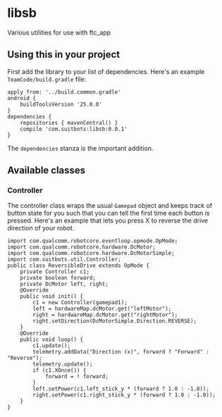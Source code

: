 # libsb

Various utilities for use with ftc_app

## Using this in your project

First add the library to your list of dependencies. Here's an example
`TeamCode/build.gradle` file:

    apply from: '../build.common.gradle'
    android {
        buildToolsVersion '25.0.0'
    }
    dependencies {
        repositories { mavenCentral() }
        compile 'com.suitbots:libsb:0.0.1'
    }

The `dependencies` stanza is the important addition.

## Available classes

### Controller

The controller class wraps the usual `Gamepad` object and keeps track of
button state for you such that you can tell the first time each button is
pressed. Here's an example that lets you press X to reverse the drive
direction of your robot.

    import com.qualcomm.robotcore.eventloop.opmode.OpMode;
    import com.qualcomm.robotcore.hardware.DcMotor;
    import com.qualcomm.robotcore.hardware.DcMotorSimple;
    import com.suitbots.util.Controller;
    public class ReversibleDrive extends OpMode {
        private Controller c1;
        private boolean forward;
        private DcMotor left, right;
        @Override
        public void init() {
            c1 = new Controller(gamepad1);
            left = hardwareMap.dcMotor.get("leftMotor");
            right = hardwareMap.dcMotor.get("rightMotor");
            right.setDirection(DcMotorSimple.Direction.REVERSE);
        }
        @Override
        public void loop() {
            c1.update();
            telemetry.addData("Direction (x)", forward ? "Forward" : "Reverse");
            telemetry.update();
            if (c1.XOnce()) {
                forward = ! forward;
            }
            left.setPower(c1.left_stick_y * (forward ? 1.0 : -1.0));
            right.setPower(c1.right_stick_y * (forward ? 1.0 : -1.0));
        }
    }
